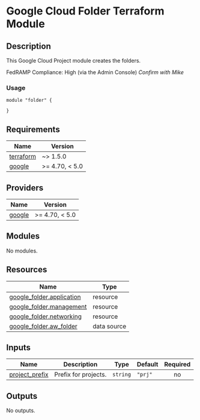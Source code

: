 # Google Cloud Folder Terraform Module

## Description
This Google Cloud Project module creates the folders.

FedRAMP Compliance: High (via the Admin Console) *Confirm with Mike*

### Usage
```
module "folder" {

}
```
<!-- BEGIN_TF_DOCS -->
## Requirements

| Name | Version |
|------|---------|
| <a name="requirement_terraform"></a> [terraform](#requirement\_terraform) | ~> 1.5.0 |
| <a name="requirement_google"></a> [google](#requirement\_google) | >= 4.70, < 5.0 |

## Providers

| Name | Version |
|------|---------|
| <a name="provider_google"></a> [google](#provider\_google) | >= 4.70, < 5.0 |

## Modules

No modules.

## Resources

| Name | Type |
|------|------|
| [google_folder.application](https://registry.terraform.io/providers/hashicorp/google/latest/docs/resources/folder) | resource |
| [google_folder.management](https://registry.terraform.io/providers/hashicorp/google/latest/docs/resources/folder) | resource |
| [google_folder.networking](https://registry.terraform.io/providers/hashicorp/google/latest/docs/resources/folder) | resource |
| [google_folder.aw_folder](https://registry.terraform.io/providers/hashicorp/google/latest/docs/data-sources/folder) | data source |

## Inputs

| Name | Description | Type | Default | Required |
|------|-------------|------|---------|:--------:|
| <a name="input_project_prefix"></a> [project\_prefix](#input\_project\_prefix) | Prefix for projects. | `string` | `"prj"` | no |

## Outputs

No outputs.
<!-- END_TF_DOCS -->
